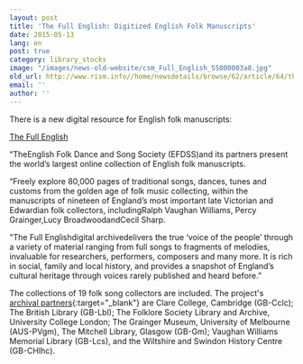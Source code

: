 ```yaml
---
layout: post
title: 'The Full English: Digitized English Folk Manuscripts'
date: 2015-05-13
lang: en
post: true
category: library_stocks
image: "/images/news-old-website/csm_Full_English_55000003a8.jpg"
old_url: http://www.rism.info//home/newsdetails/browse/62/article/64/the-full-english-digitized-english-folk-manuscripts.html
email: ''
author: ''
---
```



There is a new digital resource for English folk manuscripts:

[The Full English](http://www.efdss.org/efdss-the-full-english "external-link-new-window")

“TheEnglish Folk Dance and Song Society (EFDSS)and its partners present the world’s largest online collection of English folk manuscripts.

“Freely explore 80,000 pages of traditional songs, dances, tunes and customs from the golden age of folk music collecting, within the manuscripts of nineteen of England’s most important late Victorian and Edwardian folk collectors, includingRalph Vaughan Williams, Percy Grainger,Lucy BroadwoodandCecil Sharp.

"The Full Englishdigital archivedelivers the true ‘voice of the people’ through a variety of material ranging from full songs to fragments of melodies, invaluable for researchers, performers, composers and many more. It is rich in social, family and local history, and provides a snapshot of England’s cultural heritage through voices rarely published and heard before.”

The collections of 19 folk song collectors are included. The project's [archival partners](http://www.vwml.org.uk/browse/browse-collections-full-english){:target="_blank"} are Clare College, Cambridge (GB-Cclc); The British Library (GB-Lbl); The Folklore Society Library and Archive, University College London; The Grainger Museum, University of Melbourne (AUS-PVgm), The Mitchell Library, Glasgow (GB-Gm); Vaughan Williams Memorial Library (GB-Lcs), and the Wiltshire and Swindon History Centre (GB-CHIhc).



<script type="text/javascript">var switchTo5x=true;</script><script type="text/javascript" src="http://w.sharethis.com/button/buttons.js"></script><script type="text/javascript">stLight.options({publisher: "9b601438-1ce1-49d8-bfd7-9cff5df54c17", doNotHash: false, doNotCopy: false, hashAddressBar: false});</script>